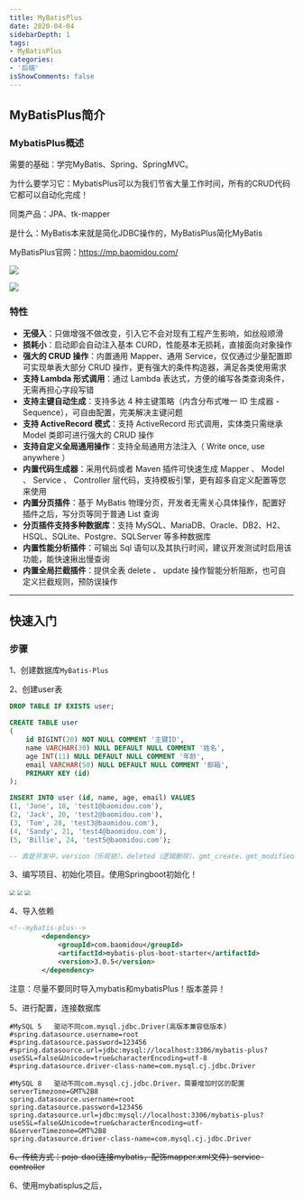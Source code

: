 ```yaml
---
title: MyBatisPlus
date: 2020-04-04
sidebarDepth: 1
tags:
- MyBatisPlus
categories:
- '后端'
isShowComments: false
---
```


## MyBatisPlus简介

### MybatisPlus概述

需要的基础：学完MyBatis、Spring、SpringMVC。

为什么要学习它：MybatisPlus可以为我们节省大量工作时间，所有的CRUD代码它都可以自动化完成！

同类产品：JPA、tk-mapper

是什么：MyBatis本来就是简化JDBC操作的，MyBatisPlus简化MyBatis

MyBatisPlus官网：https://mp.baomidou.com/

![](./images/mybatisplus.png)

![](./images/mybatisplus2.png)

### 特性

- **无侵入**：只做增强不做改变，引入它不会对现有工程产生影响，如丝般顺滑
- **损耗小**：启动即会自动注入基本 CURD，性能基本无损耗，直接面向对象操作
- **强大的 CRUD 操作**：内置通用 Mapper、通用 Service，仅仅通过少量配置即可实现单表大部分 CRUD 操作，更有强大的条件构造器，满足各类使用需求
- **支持 Lambda 形式调用**：通过 Lambda 表达式，方便的编写各类查询条件，无需再担心字段写错
- **支持主键自动生成**：支持多达 4 种主键策略（内含分布式唯一 ID 生成器 - Sequence），可自由配置，完美解决主键问题
- **支持 ActiveRecord 模式**：支持 ActiveRecord 形式调用，实体类只需继承 Model 类即可进行强大的 CRUD 操作
- **支持自定义全局通用操作**：支持全局通用方法注入（ Write once, use anywhere ）
- **内置代码生成器**：采用代码或者 Maven 插件可快速生成 Mapper 、 Model 、 Service 、 Controller 层代码，支持模板引擎，更有超多自定义配置等您来使用
- **内置分页插件**：基于 MyBatis 物理分页，开发者无需关心具体操作，配置好插件之后，写分页等同于普通 List 查询
- **分页插件支持多种数据库**：支持 MySQL、MariaDB、Oracle、DB2、H2、HSQL、SQLite、Postgre、SQLServer 等多种数据库
- **内置性能分析插件**：可输出 Sql 语句以及其执行时间，建议开发测试时启用该功能，能快速揪出慢查询
- **内置全局拦截插件**：提供全表 delete 、 update 操作智能分析阻断，也可自定义拦截规则，预防误操作

---

## 快速入门

### 步骤

1、创建数据库`MyBatis-Plus`

2、创建user表

~~~sql
DROP TABLE IF EXISTS user;

CREATE TABLE user
(
	id BIGINT(20) NOT NULL COMMENT '主键ID',
	name VARCHAR(30) NULL DEFAULT NULL COMMENT '姓名',
	age INT(11) NULL DEFAULT NULL COMMENT '年龄',
	email VARCHAR(50) NULL DEFAULT NULL COMMENT '邮箱',
	PRIMARY KEY (id)
);

INSERT INTO user (id, name, age, email) VALUES
(1, 'Jone', 18, 'test1@baomidou.com'),
(2, 'Jack', 20, 'test2@baomidou.com'),
(3, 'Tom', 28, 'test3@baomidou.com'),
(4, 'Sandy', 21, 'test4@baomidou.com'),
(5, 'Billie', 24, 'test5@baomidou.com');

-- 真是开发中，version（乐观锁）、deleted（逻辑删除）、gmt_create、gmt_modified
~~~

3、编写项目、初始化项目。使用Springboot初始化！

<img src="./images/mybatisplus3.png" style="zoom:60%;" />

<img src="./images/mybatisplus4.png" style="zoom:60%;" />

<img src="./images/mybatisplus5.png" style="zoom:60%;" />

4、导入依赖

~~~xml
<!--mybatis-plus-->
        <dependency>
            <groupId>com.baomidou</groupId>
            <artifactId>mybatis-plus-boot-starter</artifactId>
            <version>3.0.5</version>
        </dependency>
~~~

注意：尽量不要同时导入mybatis和mybatisPlus！版本差异！

5、进行配置，连接数据库

```properties
#MySQL 5   驱动不同com.mysql.jdbc.Driver(高版本兼容低版本)
#spring.datasource.username=root
#spring.datasource.password=123456
#spring.datasource.url=jdbc:mysql://localhost:3306/mybatis-plus?useSSL=false&Unicode=true&characterEncoding=utf-8
#spring.datasource.driver-class-name=com.mysql.cj.jdbc.Driver

#MySQL 8   驱动不同com.mysql.cj.jdbc.Driver，需要增加时区的配置serverTimezone=GMT%2B8
spring.datasource.username=root
spring.datasource.password=123456
spring.datasource.url=jdbc:mysql://localhost:3306/mybatis-plus?useSSL=false&Unicode=true&characterEncoding=utf-8&serverTimezone=GMT%2B8
spring.datasource.driver-class-name=com.mysql.cj.jdbc.Driver
```

~~6、传统方式：pojo-dao(连接mybatis，配饰mapper.xml文件)-service-controller~~

6、使用mybatisplus之后，